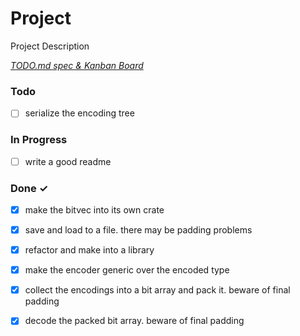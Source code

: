 # Project

Project Description

<em>[TODO.md spec & Kanban Board](https://bit.ly/3fCwKfM)</em>

### Todo

- [ ] serialize the encoding tree  

### In Progress

- [ ] write a good readme  

### Done ✓

- [x] make the bitvec into its own crate  
- [x] save and load to a file. there may be padding problems  
- [x] refactor and make into a library  
- [x] make the encoder generic over the encoded type  
- [x] collect the encodings into a bit array and pack it. beware of final padding  
- [x] decode the packed bit array. beware of final padding  

